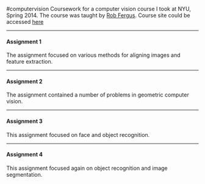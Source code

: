 #computervision
Coursework for a computer vision course I took at NYU, Spring 2014. The course was taught by [Rob Fergus](http://cs.nyu.edu/~fergus/pmwiki/pmwiki.php). Course site could be accessed [here](http://cs.nyu.edu/~fergus/teaching/vision/)
__________________________________________________________________
#### Assignment 1

The assignment focused on various methods for aligning images and feature extraction.
__________________________________________________________________
#### Assignment 2

The assignment contained a number of problems in geometric computer vision.
__________________________________________________________________
#### Assignment 3

This assignment focused on face and object recognition.
__________________________________________________________________
#### Assignment 4

This assignment focused again on object recognition and image segmentation.
